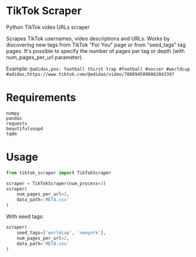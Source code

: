 # TikTok Scraper
Python TikTok video URLs scraper

Scrapes TikTok usernames, video descriptions and URLs. Works by discovering new tags from TikTok "For You" page or from "seed_tags" tag pages. It's possible to specify the number of pages per tag or depth (with num_pages_per_url parameter).

Example:
`@adidas,pov: football thirst trap #football #soccer #worldcup #adidas,https://www.tiktok.com/@adidas/video/7080945096862043397`

# Requirements
```
numpy
pandas
requests
beautifulsoup4
tqdm
```

# Usage
```python
from tiktok_scraper import TikTokScraper

scraper = TikTokScraper(num_process=3)
scraper(
    num_pages_per_url=2,
    data_path='META.csv'
)
```

With seed tags:
```python
scraper(
    seed_tags=['worldcup', 'newyork'],
    num_pages_per_url=2,
    data_path='META.csv'
)
```
